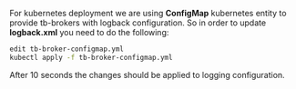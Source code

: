 For kubernetes deployment we are using <b>ConfigMap</b> kubernetes entity to provide tb-brokers with logback configuration.
So in order to update <b>logback.xml</b> you need to do the following:

 ```bash
edit tb-broker-configmap.yml
kubectl apply -f tb-broker-configmap.yml
 ```

After 10 seconds the changes should be applied to logging configuration.